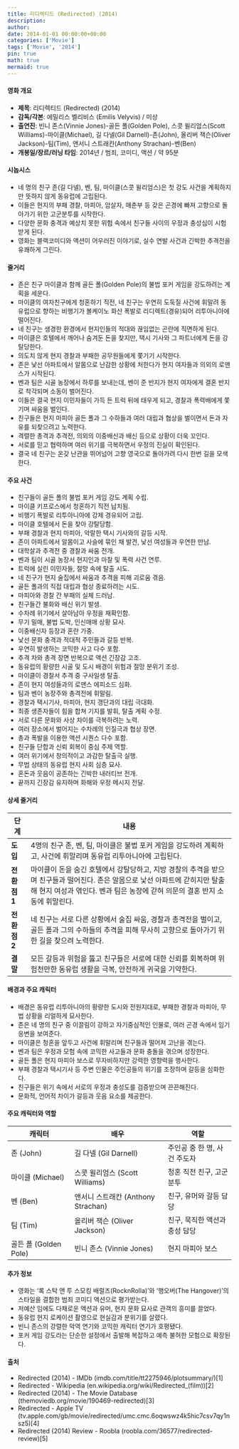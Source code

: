 ```yaml
---
title: 리디렉티드 (Redirected) (2014)
description: 
author: 
date: 2014-01-01 00:00:00+00:00
categories: ['Movie']
tags: ['Movie', '2014']
pin: true
math: true
mermaid: true
---
```

#### 영화 개요

- **제목**: 리디렉티드 (Redirected) (2014)  
- **감독/각본**: 에밀리스 벨리비스 (Emilis Velyvis) / 미상  
- **출연진**: 빈니 존스(Vinnie Jones)-골든 폴(Golden Pole), 스콧 윌리엄스(Scott Williams)-마이클(Michael), 길 다넬(Gil Darnell)-존(John), 올리버 잭슨(Oliver Jackson)-팀(Tim), 앤서니 스트래칸(Anthony Strachan)-벤(Ben)  
- **개봉일/장르/러닝 타임**: 2014년 / 범죄, 코미디, 액션 / 약 95분  

#### 시놉시스

- 네 명의 친구 존(길 다넬), 벤, 팀, 마이클(스콧 윌리엄스)은 첫 강도 사건을 계획하지만 뜻하지 않게 동유럽에 고립된다.  
- 이들은 현지의 부패 경찰, 마피아, 암살자, 매춘부 등 갖은 곤경에 빠져 고향으로 돌아가기 위한 고군분투를 시작한다.  
- 다양한 문화 충격과 예상치 못한 위험 속에서 친구들 사이의 우정과 충성심이 시험받게 된다.  
- 영화는 블랙코미디와 액션이 어우러진 이야기로, 실수 연발 사건과 긴박한 추격전을 유쾌하게 그린다.  

#### 줄거리

- 존은 친구 마이클과 함께 골든 폴(Golden Pole)의 불법 포커 게임을 강도하려는 계획을 세운다.  
- 마이클의 여자친구에게 청혼하기 직전, 네 친구는 우연히 도둑질 사건에 휘말려 동유럽으로 향하는 비행기가 볼케이노 화산 폭발로 리디렉트(경유)되어 리투아니아에 떨어진다.  
- 네 친구는 생경한 환경에서 현지인들의 적대와 끊임없는 곤란에 직면하게 된다.  
- 마이클은 호텔에서 깨어나 숨겨둔 돈을 찾지만, 택시 기사와 그 파트너에게 돈을 강탈당한다.  
- 의도치 않게 현지 경찰과 부패한 공무원들에게 쫓기기 시작한다.  
- 존은 낯선 아파트에서 알몸으로 난감한 상황에 처한다가 현지 여자들과 의외의 로맨스가 시작된다.  
- 벤과 팀은 시골 농장에서 하루를 보내는데, 벤이 준 반지가 현지 여자에게 결혼 반지로 착각되며 소동이 벌어진다.  
- 이들은 결국 현지 이민자들이 가득 든 트럭 뒤에 태우게 되고, 경찰과 폭력배에게 쫓기며 싸움을 벌인다.  
- 친구들은 현지 마피아 골든 폴과 그 수하들과 여러 대립과 협상을 벌이면서 돈과 자유를 되찾으려고 노력한다.  
- 격렬한 총격과 추격전, 의외의 이중배신과 배신 등으로 상황이 더욱 꼬인다.  
- 서로를 믿고 협력하며 여러 위기를 극복하면서 우정의 진실이 확인된다.  
- 결국 네 친구는 온갖 난관을 뛰어넘어 고향 영국으로 돌아가려 다시 한번 길을 모색한다.

#### 주요 사건

- 친구들이 골든 폴의 불법 포커 게임 강도 계획 수립.  
- 마이클 키프로스에서 청혼하기 직전 납치됨.  
- 비행기 폭발로 리투아니아에 강제 경유되어 고립.  
- 마이클 호텔에서 돈을 찾아 강탈당함.  
- 부패 경찰과 현지 마피아, 악랄한 택시 기사와의 갈등 시작.  
- 존이 아파트에서 알몸이고 사슬에 묶인 채 발견, 낯선 여성들과 우연한 만남.  
- 대학살과 추격전 중 경찰과 싸움 전개.  
- 벤과 팀이 시골 농장서 현지인과 마찰 및 폭력 사건 연루.  
- 트럭에 실린 이민자들, 절망 속에 탈출 시도.  
- 네 친구가 현지 술집에서 싸움과 추격을 피해 괴로움 겪음.  
- 골든 폴과의 직접 대립과 협상 종료하려는 시도.  
- 마피아와 경찰 간 부패의 실체 드러남.  
- 친구들간 불화와 배신 위기 발생.  
- 수차례 위기에서 살아남아 우정을 재확인함.  
- 무기 밀매, 불법 도박, 인신매매 상황 묘사.  
- 이중배신자 등장과 혼란 가중.  
- 낯선 문화 충격과 적대적 주민들과 갈등 반복.  
- 우연히 발생하는 코믹한 사고 다수 포함.  
- 추격 차와 총격 장면 반복으로 액션 긴장감 고조.  
- 동유럽의 황량한 시골 및 도시 배경이 위험과 절망 분위기 조성.  
- 마이클이 경찰서 추격 중 구사일생 탈출.  
- 존이 현지 여성들과의 로맨스 에피소드 심화.  
- 팀과 벤이 농장주와 총격전에 휘말림.  
- 경찰과 택시기사, 마피아, 현지 갱단과의 대립 극대화.  
- 최종 생존자들이 힘을 합쳐 기지를 발휘, 탈출 계획 수정.  
- 서로 다른 문화와 사상 차이를 극복하려는 노력.  
- 여러 장소에서 벌어지는 수차례의 인질극과 협상 장면.  
- 총과 폭발을 이용한 액션 시퀀스 다수 포함.  
- 친구들 단합과 신뢰 회복이 중심 주제 역할.  
- 여러 위기에서 창의적이고 과감한 탈출극 실행.  
- 무법 상태의 동유럽 현지 사회 심층 묘사.  
- 혼돈과 웃음이 공존하는 긴박한 내러티브 전개.  
- 끝까지 긴장감 유지하며 화해와 우정 메시지 전달.

#### 상세 줄거리

| **단계** | **내용** |
|----------|----------|
| **도입** | 4명의 친구 존, 벤, 팀, 마이클은 불법 포커 게임을 강도하려 계획하고, 사건에 휘말리며 동유럽 리투아니아에 고립된다. |
| **전환점 1** | 마이클이 돈을 숨긴 호텔에서 강탈당하고, 지방 경찰의 추격을 받으며 친구들과 떨어진다. 존은 알몸으로 낯선 아파트에 갇히지만 탈출해 현지 여성과 엮인다. 벤과 팀은 농장에 갇혀 의문의 결혼 반지 소동에 휘말린다. |
| **전환점 2** | 네 친구는 서로 다른 상황에서 술집 싸움, 경찰과 총격전을 벌이고, 골든 폴과 그의 수하들의 추격을 피해 무사히 고향으로 돌아가기 위한 길을 찾으려 노력한다. |
| **결말** | 모든 갈등과 위험을 뚫고 친구들은 서로에 대한 신뢰를 회복하며 위험천만한 동유럽 생활을 극복, 안전하게 귀국을 기약한다. |

#### 배경과 주요 캐릭터

- 배경은 동유럽 리투아니아의 황량한 도시와 전원지대로, 부패한 경찰과 마피아, 무법 상황을 리얼하게 묘사한다.  
- 존은 네 명의 친구 중 이끌림이 강하고 자기중심적인 인물로, 여러 곤경 속에서 임기응변을 보여준다.  
- 마이클은 청혼을 앞두고 사건에 휘말리며 친구들과 떨어져 고난을 겪는다.  
- 벤과 팀은 우정과 모험 속에 코믹한 사고들과 문화 충돌을 겪으며 성장한다.  
- 골든 폴은 현지 마피아 보스로 무자비하지만 강력한 영향력을 행사한다.  
- 부패 경찰과 택시기사 등 주변 인물은 주인공들의 위기를 조장하며 갈등을 심화한다.  
- 친구들은 위기 속에서 서로의 우정과 충성도를 검증받으며 끈끈해진다.  
- 문화적, 언어적 차이가 갈등과 웃음 요소를 제공한다.  

#### 주요 캐릭터와 역할

| **캐릭터**   | **배우**            | **역할**                  |
|--------------|---------------------|---------------------------|
| 존 (John)    | 길 다넬 (Gil Darnell)     | 주인공 중 한 명, 사건 주도자  |
| 마이클 (Michael) | 스콧 윌리엄스 (Scott Williams) | 청혼 직전 친구, 고군분투        |
| 벤 (Ben)     | 앤서니 스트래칸 (Anthony Strachan) | 친구, 유머와 갈등 담당         |
| 팀 (Tim)     | 올리버 잭슨 (Oliver Jackson)   | 친구, 묵직한 액션과 충성 담당   |
| 골든 폴 (Golden Pole) | 빈니 존스 (Vinnie Jones)   | 현지 마피아 보스                |

#### 추가 정보

- 영화는 ‘록 스탁 앤 투 스모킹 배럴즈(RocknRolla)’와 ‘행오버(The Hangover)’의 스타일을 결합한 범죄 코미디 액션으로 평가받는다.  
- 저예산 임에도 다채로운 액션과 유머, 현지 문화 묘사로 관객의 흥미를 끌었다.  
- 동유럽 현지 로케이션 촬영으로 현실감과 분위기를 살렸다.  
- 빈니 존스의 강렬한 악역 연기와 코믹한 캐릭터 연기가 호평됐다.  
- 포커 게임 강도라는 단순한 설정에서 출발해 복잡하고 예측 불허한 모험으로 확장된다.  

#### 출처

- Redirected (2014) - IMDb (imdb.com/title/tt2275946/plotsummary/)[1]  
- Redirected - Wikipedia (en.wikipedia.org/wiki/Redirected_(film))[2]  
- Redirected (2014) - The Movie Database (themoviedb.org/movie/190469-redirected)[3]  
- Redirected - Apple TV (tv.apple.com/gb/movie/redirected/umc.cmc.6oqwswz4k5hic7csv7qy1nsz5)[4]  
- Redirected (2014) Review - Roobla (roobla.com/36577/redirected-review)[5]
